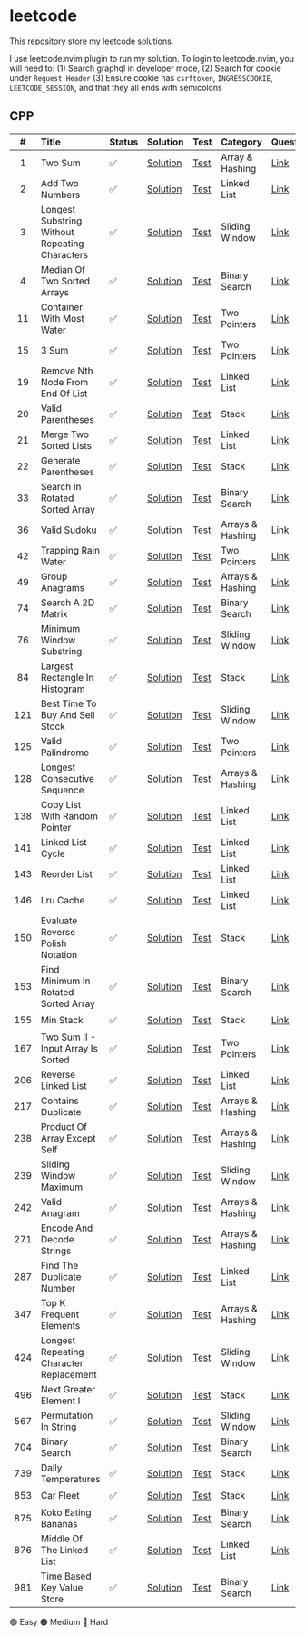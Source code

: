 # leetcode

This repository store my leetcode solutions.

I use leetcode.nvim plugin to run my solution.
To login to leetcode.nvim, you will need to:
(1) Search graphql in developer mode,
(2) Search for cookie under `Request Header`
(3) Ensure cookie has `csrftoken`, `INGRESSCOOKIE`, `LEETCODE_SESSION`, and that they all ends with semicolons

## CPP

| # | Title | Status | Solution | Test | Category | Question | Difficulty
|:-:|:------|:-----|:--------|:---------|:-----|:--------|---
| 1 | Two Sum | ✅ | [Solution](./solutions/cpp/include/1two_sum.hpp) | [Test](./solutions/cpp/tests/1two_sum_test.cpp) | Array & Hashing | [Link](https://leetcode.com/problems/two-sum/) | 🟢
| 2 | Add Two Numbers | ✅ | [Solution](./solutions/cpp/include/2add_two_numbers.hpp) | [Test](./solutions/cpp/tests/2add_two_numbers_test.cpp) | Linked List | [Link](https://leetcode.com/problems/add-two-numbers/) | 🟠
| 3 | Longest Substring Without Repeating Characters | ✅ | [Solution](./solutions/cpp/include/3longest_substring_without_repeating_characters.hpp) | [Test](./solutions/cpp/tests/3longest_substring_without_repeating_characters_test.cpp) | Sliding Window | [Link](https://leetcode.com/problems/longest-substring-without-repeating-characters/) | 🟠
| 4 | Median Of Two Sorted Arrays | ✅ | [Solution](./solutions/cpp/include/4median_of_two_sorted_arrays.hpp) | [Test](./solutions/cpp/tests/4median_of_two_sorted_arrays_test.cpp) | Binary Search | [Link](https://leetcode.com/problems/median-of-two-sorted-arrays/) | 🔴
| 11 | Container With Most Water | ✅ | [Solution](./solutions/cpp/include/11container_with_most_water.hpp) | [Test](./solutions/cpp/tests/11container_with_most_water_test.cpp) | Two Pointers | [Link](https://leetcode.com/problems/container-with-most-water/) | 🟠
| 15 | 3 Sum | ✅ | [Solution](./solutions/cpp/include/15three_sum.hpp) | [Test](./solutions/cpp/tests/15three_sum_test.cpp) | Two Pointers | [Link](https://leetcode.com/problems/3sum/) | 🟠
| 19 | Remove Nth Node From End Of List | ✅ | [Solution](./solutions/cpp/include/19remove_nth_node_from_end_of_list.hpp) | [Test](./solutions/cpp/tests/19remove_nth_node_from_end_of_list_test.cpp) | Linked List | [Link](https://leetcode.com/problems/remove-nth-node-from-end-of-list/) | 🟠
| 20 | Valid Parentheses | ✅ | [Solution](./solutions/cpp/include/20valid_parentheses.hpp) | [Test](./solutions/cpp/tests/20valid_parentheses_test.cpp) | Stack | [Link](https://leetcode.com/problems/valid-parentheses/) | 🟢
| 21 | Merge Two Sorted Lists | ✅ | [Solution](./solutions/cpp/include/21merge_two_sorted_lists.hpp) | [Test](./solutions/cpp/tests/21merge_two_sorted_lists_test.cpp) | Linked List | [Link](https://leetcode.com/problems/merge-two-sorted-lists/) | 🟢
| 22 | Generate Parentheses | ✅ | [Solution](./solutions/cpp/include/22generate_parentheses.hpp) | [Test](./solutions/cpp/tests/22generate_parentheses_test.cpp) | Stack | [Link](https://leetcode.com/problems/generate-parentheses/) | 🟠
| 33 | Search In Rotated Sorted Array | ✅ | [Solution](./solutions/cpp/include/33search_in_rotated_sorted_array.hpp) | [Test](./solutions/cpp/tests/33search_in_rotated_sorted_array_test.cpp) | Binary Search | [Link](https://leetcode.com/problems/search-in-rotated-sorted-array/) | 🟠
| 36 | Valid Sudoku | ✅ | [Solution](./solutions/cpp/include/36valid_sudoku.hpp) | [Test](./solutions/cpp/tests/36valid_sudoku_test.cpp) | Arrays & Hashing | [Link](https://leetcode.com/problems/valid-sudoku/) | 🟠
| 42 | Trapping Rain Water | ✅ | [Solution](./solutions/cpp/include/42trapping_rain_water.hpp) | [Test](./solutions/cpp/tests/42trapping_rain_water_test.cpp) | Two Pointers | [Link](https://leetcode.com/problems/trapping-rain-water/) | 🔴
| 49 | Group Anagrams | ✅ | [Solution](./solutions/cpp/include/49group_anagrams.hpp) | [Test](./solutions/cpp/tests/49group_anagrams_test.cpp) | Arrays & Hashing | [Link](https://leetcode.com/problems/group-anagrams/) | 🟠
| 74 | Search A 2D Matrix | ✅ | [Solution](./solutions/cpp/include/74search_a_2d_matrix.hpp) | [Test](./solutions/cpp/tests/74search_a_2d_matrix_test.cpp) | Binary Search | [Link](https://leetcode.com/problems/search-a-2d-matrix/) | 🟠
| 76 | Minimum Window Substring | ✅ | [Solution](./solutions/cpp/include/76minimum_window_substring.hpp) | [Test](./solutions/cpp/tests/76minimum_window_substring_test.cpp) | Sliding Window | [Link](https://leetcode.com/problems/minimum-window-substring/) | 🔴
| 84 | Largest Rectangle In Histogram | ✅ | [Solution](./solutions/cpp/include/84largest_rectangle_in_histogram.hpp) | [Test](./solutions/cpp/tests/84largest_rectangle_in_histogram_test.cpp) | Stack | [Link](https://leetcode.com/problems/largest-rectangle-in-histogram/) | 🔴
| 121 | Best Time To Buy And Sell Stock | ✅ | [Solution](./solutions/cpp/include/121best_time_to_buy_and_sell_stock.hpp) | [Test](./solutions/cpp/tests/121best_time_to_buy_and_sell_stock_test.cpp) | Sliding Window | [Link](https://leetcode.com/problems/best-time-to-buy-and-sell-stock/) | 🟢
| 125 | Valid Palindrome | ✅ | [Solution](./solutions/cpp/include/125valid_palindrome.hpp) | [Test](./solutions/cpp/tests/125valid_palindrome_test.cpp) | Two Pointers | [Link](https://leetcode.com/problems/valid-palindrome/) | 🟢
| 128 | Longest Consecutive Sequence | ✅ | [Solution](./solutions/cpp/include/128longest_consecutive_sequence.hpp) | [Test](./solutions/cpp/tests/128longest_consecutive_sequence_test.cpp) | Arrays & Hashing | [Link](https://leetcode.com/problems/longest-consecutive-sequence/) | 🟠
| 138 | Copy List With Random Pointer | ✅ | [Solution](./solutions/cpp/include/138copy_list_with_random_pointer.hpp) | [Test](./solutions/cpp/tests/138copy_list_with_random_pointer_test.cpp) | Linked List | [Link](https://leetcode.com/problems/copy-list-with-random-pointer/) | 🟠
| 141 | Linked List Cycle | ✅ | [Solution](./solutions/cpp/include/141linked_list_cycle.hpp) | [Test](./solutions/cpp/tests/141linked_list_cycle_test.cpp) | Linked List | [Link](https://leetcode.com/problems/linked-list-cycle/) | 🟢
| 143 | Reorder List | ✅ | [Solution](./solutions/cpp/include/143reorder_list.hpp) | [Test](./solutions/cpp/tests/143reorder_list_test.cpp) | Linked List | [Link](https://leetcode.com/problems/reorder-list/) | 🟠
| 146 | Lru Cache | ✅ | [Solution](./solutions/cpp/include/146lru_cache.hpp) | [Test](./solutions/cpp/tests/146lru_cache_test.cpp) | Linked List | [Link](https://leetcode.com/problems/lru-cache/) | 🟠
| 150 | Evaluate Reverse Polish Notation | ✅ | [Solution](./solutions/cpp/include/150evaluate_reverse_polish_notation.hpp) | [Test](./solutions/cpp/tests/150evaluate_reverse_polish_notation_test.cpp) | Stack | [Link](https://leetcode.com/problems/evaluate-reverse-polish-notation/) | 🟠
| 153 | Find Minimum In Rotated Sorted Array | ✅ | [Solution](./solutions/cpp/include/153find_minimum_in_rotated_sorted_array.hpp) | [Test](./solutions/cpp/tests/153find_minimum_in_rotated_sorted_array_test.cpp) | Binary Search | [Link](https://leetcode.com/problems/find-minimum-in-rotated-sorted-array/) | 🟠
| 155 | Min Stack | ✅ | [Solution](./solutions/cpp/include/155min_stack.hpp) | [Test](./solutions/cpp/tests/155min_stack_test.cpp) | Stack | [Link](https://leetcode.com/problems/min-stack/) | 🟠
| 167 | Two Sum II - Input Array Is Sorted | ✅ | [Solution](./solutions/cpp/include/167two_sum_ii.hpp) | [Test](./solutions/cpp/tests/167two_sum_ii_test.cpp) | Two Pointers | [Link](https://leetcode.com/problems/two-sum-ii-input-array-is-sorted/) | 🟠
| 206 | Reverse Linked List | ✅ | [Solution](./solutions/cpp/include/206reverse_linked_list.hpp) | [Test](./solutions/cpp/tests/206reverse_linked_list_test.cpp) | Linked List | [Link](https://leetcode.com/problems/reverse-linked-list/) | 🟢
| 217 | Contains Duplicate | ✅ | [Solution](./solutions/cpp/include/217contains_duplicate.hpp) | [Test](./solutions/cpp/tests/217contains_duplicate_test.cpp) | Arrays & Hashing | [Link](https://leetcode.com/problems/contains-duplicate/) | 🟢
| 238 | Product Of Array Except Self | ✅ | [Solution](./solutions/cpp/include/238product_of_array_except_self.hpp) | [Test](./solutions/cpp/tests/238product_of_array_except_self_test.cpp) | Arrays & Hashing | [Link](https://leetcode.com/problems/product-of-array-except-self/) | 🟠
| 239 | Sliding Window Maximum | ✅ | [Solution](./solutions/cpp/include/239sliding_window_maximum.hpp) | [Test](./solutions/cpp/tests/239sliding_window_maximum_test.cpp) | Sliding Window | [Link](https://leetcode.com/problems/sliding-window-maximum/) | 🔴
| 242 | Valid Anagram | ✅ | [Solution](./solutions/cpp/include/242valid_anagram.hpp) | [Test](./solutions/cpp/tests/242valid_anagram_test.cpp) | Arrays & Hashing | [Link](https://leetcode.com/problems/valid-anagram/)| 🟢
| 271 | Encode And Decode Strings | ✅ | [Solution](./solutions/cpp/include/271encode_and_decode_strings.hpp) | [Test](./solutions/cpp/tests/271encode_and_decode_strings_test.cpp) | Arrays & Hashing | [Link](https://leetcode.com/problems/encode-and-decode-strings/) | 🟠
| 287 | Find The Duplicate Number | ✅ | [Solution](./solutions/cpp/include/287find_the_duplicate_number.hpp) | [Test](./solutions/cpp/tests/287find_the_duplicate_number_test.cpp) | Linked List | [Link](https://leetcode.com/problems/find-the-duplicate-number/) | 🟠
| 347 | Top K Frequent Elements | ✅ | [Solution](./solutions/cpp/include/347top_k_frequent_elements.hpp) | [Test](./solutions/cpp/tests/347top_k_frequent_elements_test.cpp) | Arrays & Hashing | [Link](https://leetcode.com/problems/top-k-frequent-elements/) | 🟠
| 424 | Longest Repeating Character Replacement | ✅ | [Solution](./solutions/cpp/include/424longest_repeating_character_replacement.hpp) | [Test](./solutions/cpp/tests/424longest_repeating_character_replacement_test.cpp) | Sliding Window | [Link](https://leetcode.com/problems/longest-repeating-character-replacement/) | 🟠
| 496 | Next Greater Element I | ✅ | [Solution](./solutions/cpp/include/496next_greater_element_i.hpp) | [Test](./solutions/cpp/tests/496next_greater_element_i_test.cpp) | Stack | [Link](https://leetcode.com/problems/next-greater-element-i/) | 🟢
| 567 | Permutation In String | ✅ | [Solution](./solutions/cpp/include/567permutation_in_string.hpp) | [Test](./solutions/cpp/tests/567permutation_in_string_test.cpp) | Sliding Window | [Link](https://leetcode.com/problems/permutation-in-string/) | 🟠
| 704 | Binary Search | ✅ | [Solution](./solutions/cpp/include/704binary_search.hpp) | [Test](./solutions/cpp/tests/704binary_search_test.cpp) | Binary Search | [Link](https://leetcode.com/problems/binary-search/) | 🟢
| 739 | Daily Temperatures | ✅ | [Solution](./solutions/cpp/include/739daily_temperatures.hpp) | [Test](./solutions/cpp/tests/739daily_temperatures_test.cpp) | Stack | [Link](https://leetcode.com/problems/daily-temperatures/) | 🟠
| 853 | Car Fleet | ✅ | [Solution](./solutions/cpp/include/853car_fleet.hpp) | [Test](./solutions/cpp/tests/853car_fleet_test.cpp) | Stack | [Link](https://leetcode.com/problems/car-fleet/) | 🟠
| 875 | Koko Eating Bananas | ✅ | [Solution](./solutions/cpp/include/875koko_eating_bananas.hpp) | [Test](./solutions/cpp/tests/875koko_eating_bananas_test.cpp) | Binary Search | [Link](https://leetcode.com/problems/koko-eating-bananas/) | 🟠
| 876 | Middle Of The Linked List | ✅ | [Solution](./solutions/cpp/include/876middle_of_the_linked_list.hpp) | [Test](./solutions/cpp/tests/876middle_of_the_linked_list_test.cpp) | Linked List | [Link](https://leetcode.com/problems/middle-of-the-linked-list/) | 🟢
| 981 | Time Based Key Value Store | ✅ | [Solution](./solutions/cpp/include/981time_based_key_value_store.hpp) | [Test](./solutions/cpp/tests/981time_based_key_value_store_test.cpp) | Binary Search | [Link](https://leetcode.com/problems/time-based-key-value-store/) | 🟠


🟢 Easy 🟠 Medium 🔴 Hard
